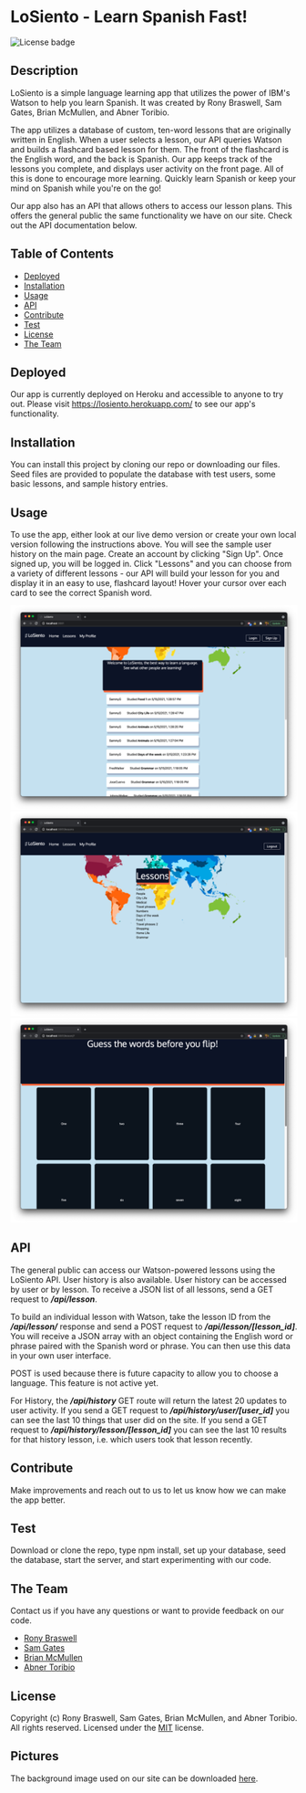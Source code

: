 # LoSiento - Learn Spanish Fast!

![License badge](https://img.shields.io/badge/license-MIT-green)

## Description

LoSiento is a simple language learning app that utilizes the power of IBM's Watson to help you learn Spanish. It was created by Rony Braswell, Sam Gates, Brian McMullen, and Abner Toribio.

The app utilizes a database of custom, ten-word lessons that are originally written in English. When a user selects a lesson, our API queries Watson and builds a flashcard based lesson for them. The front of the flashcard is the English word, and the back is Spanish. Our app keeps track of the lessons you complete, and displays user activity on the front page. All of this is done to encourage more learning. Quickly learn Spanish or keep your mind on Spanish while you're on the go!

Our app also has an API that allows others to access our lesson plans. This offers the general public the same functionality we have on our site. Check out the API documentation below.

## Table of Contents

- [Deployed](#deployed)
- [Installation](#installation)
- [Usage](#usage)
- [API](#API)
- [Contribute](#contribute)
- [Test](#test)
- [License](#license)
- [The Team](#the-team)

## Deployed

Our app is currently deployed on Heroku and accessible to anyone to try out. Please visit https://losiento.herokuapp.com/ to see our app's functionality.

## Installation

You can install this project by cloning our repo or downloading our files. Seed files are provided to populate the database with test users, some basic lessons, and sample history entries.

## Usage

To use the app, either look at our live demo version or create your own local version following the instructions above. You will see the sample user history on the main page. Create an account by clicking "Sign Up". Once signed up, you will be logged in. Click "Lessons" and you can choose from a variety of different lessons - our API will build your lesson for you and display it in an easy to use, flashcard layout! Hover your cursor over each card to see the correct Spanish word.

![Screenshot 1](assets/images/screen1.png)
![Screenshot 2](assets/images/screen2.png)
![Screenshot 3](assets/images/screen3.png)

## API

The general public can access our Watson-powered lessons using the LoSiento API. User history is also available. User history can be accessed by user or by lesson. To receive a JSON list of all lessons, send a GET request to **_/api/lesson_**.

To build an individual lesson with Watson, take the lesson ID from the **_/api/lesson/_** response and send a POST request to **_/api/lesson/[lesson_id]_**. You will receive a JSON array with an object containing the English word or phrase paired with the Spanish word or phrase. You can then use this data in your own user interface.

POST is used because there is future capacity to allow you to choose a language. This feature is not active yet.

For History, the **_/api/history_** GET route will return the latest 20 updates to user activity. If you send a GET request to **_*/api/history/user/[user_id]*_** you can see the last 10 things that user did on the site. If you send a GET request to **_/api/history/lesson/[lesson_id]_** you can see the last 10 results for that history lesson, i.e. which users took that lesson recently.

## Contribute

Make improvements and reach out to us to let us know how we can make the app better.

## Test

Download or clone the repo, type npm install, set up your database, seed the database, start the server, and start experimenting with our code.

## The Team

Contact us if you have any questions or want to provide feedback on our code.

- [Rony Braswell](https://github.com/ronyelon)
- [Sam Gates](https://github.com/sg0703)
- [Brian McMullen](https://github.com/MrBmmc)
- [Abner Toribio](https://github.com/AbnerTor)

## License

Copyright (c) Rony Braswell, Sam Gates, Brian McMullen, and Abner Toribio. All rights reserved.
Licensed under the [MIT](https://opensource.org/licenses/MIT) license.

## Pictures

The background image used on our site can be downloaded [here](https://i1.wp.com/www.superlativerecruitment.com/wp-content/uploads/2020/01/World-Map-PNG-Background-Image.png).
